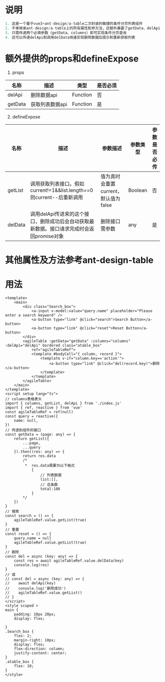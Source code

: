 # 说明
```js
1. 这是一个基于vue3+ant-design/a-table二次封装的敏捷的条件分页列表组件
2. 不单继承ant-design/a-table上的所有属性和参方法，还额外暴露了getData、delApi、delData、getList这几个属性/方法
3. 只需传递两个必填参数（getData、columns）即可实现条件分页查询
4. 还可以传递delApi和调用delData快速实现删除数据后提示和重新获取列表
```
# 额外提供的props和defineExpose
1. props

名称 | 描述 | 类型 |是否必须
--- | --- | --- |---
delApi | 删除数据api |Function|否
getData |获取列表数据api|Function|是

2. defineExpose

名称 | 描述 |参数描述|参数类型|参数是否必传
--- | --- | --- |---|---
getList | 调用获取列表接口。假如current!=1&&list.length==0则current--后重新调用 |值为真时会重置current，默认值为false |Boolean|否
delData | 调用delApi传进来的这个接口，删除成功后会自动获取最新数据。接口请求完成时会返回promise对象|删除接口需参数|any|是

# 其他属性及方法参考ant-design-table
# 用法
```vue
<template>
    <main>
        <div class="Search_box">
            <a-input v-model:value="query.name" placeholder="Please enter a search keyword" />
            <a-button type="link" @click="search">Search Button</a-button>
            <a-button type="link" @click="reset">Reset Button</a-button>
        </div>
        <agileTable :getData="getData" :columns="columns" :delApi="delApi" bordered class="atable_box"
            ref="agileTableRef">
            <template #bodyCell="{ column, record }">
                <template v-if="column.key=='action'">
                    <a-button type="link" @click="del(record.key)">删除</a-button>
                </template>
            </template>
        </agileTable>
    </main>
</template>
<script setup lang="ts">
// columns表格表头
import { columns, getList, delApi } from './index.js'
import { ref, reactive } from 'vue'
const agileTableRef = ref(null)
const query = reactive({
    name: null,
})
// 传递到组件的接口
const getData = (page: any) => {
    return getList({
        ...page,
        ...query
    }).then((res: any) => {
        return res.data
        /*  
         *  res.data需要为以下格式
            {   
                // 列表数据
                list:[],
                // 总条数
                total:100
            } 
        */
    })
}
// 搜索
const search = () => {
    agileTableRef.value.getList(true)
}
// 重置
const reset = () => {
    query.name = null
    agileTableRef.value.getList(true)
}
// 删除
const del = async (key: any) => {
    const res = await agileTableRef.value.delData(key)
    console.log(res)
}
// 或 
// const del = async (key: any) => {
//    await delApi(key)
//    console.log('删除成功')
//    agileTableRef.value.getList()
// }
</script>
<style scoped >
main {
    padding: 10px 20px;
    display: flex;

}
.Search_box {
    flex: 2;
    margin-right: 10px;
    display: flex;
    flex-direction: column;
    justify-content: center;
}
.atable_box {
    flex: 10;
}
</style>
```





